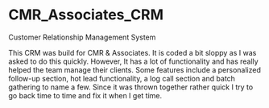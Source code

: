 # CMR_Associates_CRM
Customer Relationship Management System

This CRM was build for CMR & Associates.  It is coded a bit sloppy as I was asked to do this quickly.
However, It has a lot of functionality and has really helped the team manage their clients.  Some features
include a personalized follow-up section, hot lead functionality,  a log call section and batch gathering to name a few.
Since it was thrown together rather quick I try to go back time to time and fix it when I get time.

